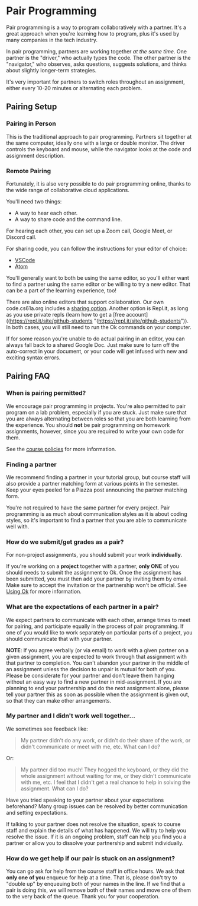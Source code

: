 

# Pair Programming

Pair programming is a way to program collaboratively with a partner.
It's a great approach when you're learning how to program,
plus it's used by many companies in the tech industry.

In pair programming, partners are working together *at the same time*.
One partner is the "driver," who actually types the code.
The other partner is the "navigator," who observes, asks questions, suggests solutions,
and thinks about slightly longer-term strategies.

It's very important for partners to switch roles throughout an assignment,
either every 10-20 minutes or alternating each problem.

## Pairing Setup

### Pairing in Person

This is the traditional approach to pair programming.
Partners sit together at the same computer, ideally one with a large or double monitor.
The driver controls the keyboard and mouse, while the navigator
looks at the code and assignment description.

### Remote Pairing

Fortunately, it is also very possible to do pair programming online,
thanks to the wide range of collaborative cloud applications.

You'll need two things:

* A way to hear each other.
* A way to share code and the command line.

For hearing each other, you can set up a Zoom call, Google Meet, or Discord call.

For sharing code, you can follow the instructions for your editor of choice:

* [VSCode](/articles/vscode/#pair-programming "/articles/vscode/#pair-programming")
* [Atom](/articles/atom/#pair-programming "/articles/atom/#pair-programming")

You'll generally want to both be using the same editor, so you'll either want to find a partner using the same editor or be willing to try a new editor. That can be a part of the learning experience, too!

There are also online editors that support collaboration. Our own code.cs61a.org includes a [sharing option](/articles/61a-code-docs/#sharing-code "/articles/61a-code-docs/#sharing-code"). Another option is Repl.it, as long as you use private repls (learn how to get a [free account]((https://repl.it/site/github-students "(https://repl.it/site/github-students")). In both cases, you will still need to run the Ok commands on your computer.

If for some reason you're unable to do actual pairing in an editor, you can always fall back to a shared Google Doc. Just make sure to turn off the auto-correct in your document, or your code will get infused with new and exciting syntax errors.

## Pairing FAQ

### When is pairing permitted?

We encourage pair programming in projects. You're also permitted to pair program on a lab problem, especially if you are stuck.
Just make sure that you are always alternating between roles so that you are both learning from the experience. You should **not** be pair programming on homework assignments, however, since you are required to write your own code for them.

See the [course policies](/articles/about/#learning-cooperatively "/articles/about/#learning-cooperatively") for more information.

### Finding a partner

We recommend finding a partner in your tutorial group,
but course staff will also provide a partner matching form at various points in the semester.
Keep your eyes peeled for a Piazza post announcing the partner matching form.

You're not required to have the same partner for every project. Pair programming is as much about communication styles as it is about coding styles, so it's important to find a partner that you are able to communicate well with.

### How do we submit/get grades as a pair?

For non-project assignments, you should submit your work **individually**.

If you're working on a **project** together with a partner,
**only ONE** of you should needs to submit the assignment to Ok. Once the
assignment has been submitted, you must then add your partner by inviting them
by email. Make sure to accept the invitation or the partnership won't be
official. See [Using Ok](/articles/using-ok/ "/articles/using-ok/") for more information.

### What are the expectations of each partner in a pair?

We expect partners to communicate with each other, arrange times to meet for pairing,
and participate equally in the process of pair programming.
If one of you would like to work separately on particular parts of a project,
you should communicate that with your partner.

**NOTE**: If you agree verbally (or via email) to work with a given partner on
a given assignment, you are expected to work through that assignment with that
partner to completion. You can't abandon your partner in the middle of an
assignment unless the decision to unpair is mutual for both of you. Please be
considerate for your partner and don't leave them hanging without an easy way
to find a new partner in mid-assignment. If you are planning to end your
partnership and do the next assignment alone, please tell your partner this as
soon as possible when the assignment is given out, so that they can make other
arrangements.

### My partner and I didn't work well together...

We sometimes see feedback like:

> My partner didn't do any work, or didn't do their share of the work, or didn't
> communicate or meet with me, etc. What can I do?
> 
> 

Or:

> My partner did too much! They hogged the
> keyboard, or they did the whole assignment without waiting for me, or they
> didn't communicate with me, etc. I feel that I didn't get a real chance to
> help in solving the assignment. What can I do?
> 
> 

Have you tried speaking to your partner about your expectations beforehand? Many
group issues can be resolved by better communication and setting expectations.

If talking to your partner does not resolve the situation, speak to course staff and
explain the details of what has happened. We will try to help you resolve the
issue. If it is an ongoing problem, staff can help you find you a partner or allow
you to dissolve your partnership and submit individually.

### How do we get help if our pair is stuck on an assignment?

You can go ask for help from the course staff in office hours.
We ask that **only one of you** enqueue for help at a time.
That is, please don't try to "double up" by
enqueuing both of your names in the line. If we find that a pair is doing
this, we will remove both of their names and move one of them to the very back
of the queue. Thank you for your cooperation.

